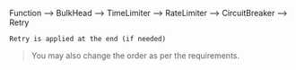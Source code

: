Function --> BulkHead --> TimeLimiter --> RateLimiter --> CircuitBreaker --> Retry

	Retry is applied at the end (if needed)



> You may also change the order as per the requirements.



